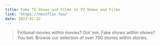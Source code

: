 ```yaml
---
title: Fake TV Shows and Films in TV Shows and Films
link: 'https://nestflix.fun/'
date: 2023-01-12
---
```


> Fictional movies within movies? Got ‘em. Fake shows within shows? You bet. Browse our selection of over 700 stories within stories.
